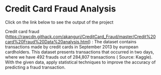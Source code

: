 # Credit Card Fraud Analysis


Click on the link below to see the output of the project

Credit card fraud (https://rawcdn.githack.com/akanguri/CreditCard_Fraud/master/Credit%20card%20Fraud%20Data%20analysis.html) : 
The dataset contains transactions made by credit cards in September 2013 by european cardholders. This dataset presents transactions that occurred in two days, where we have 492 frauds out of 284,807 transactions ( Source: Kaggle). With the given data, apply statistical techniques to improve the accuracy of predicting a fraud transaction.

